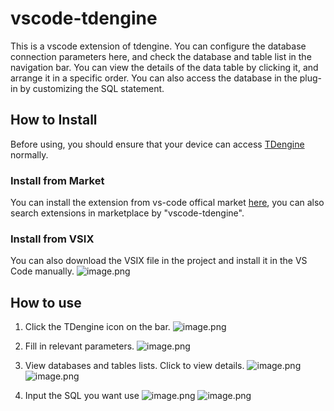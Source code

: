 # vscode-tdengine
This is a vscode extension of tdengine. You can configure the database connection parameters here, and check the database and table list in the navigation bar. You can view the details of the data table by clicking it, and arrange it in a specific order. You can also access the database in the plug-in by customizing the SQL statement.

## How to Install
Before using, you should ensure that your device can access [TDengine](https://github.com/taosdata/TDengine) normally. 

### Install from Market
You can install the extension from vs-code offical market [here](), you can also search extensions in marketplace by "vscode-tdengine".

### Install from VSIX
You can also download the VSIX file in the project and install it in the VS Code manually.
![image.png](https://s2.loli.net/2022/09/29/DqG2CPjiNlVUyha.png)

## How to use
1. Click the TDengine icon on the bar.
![image.png](https://s2.loli.net/2022/09/29/MqmQI7fgKwJEtTc.png)

2. Fill in relevant parameters.
![image.png](https://s2.loli.net/2022/09/29/PdmNzfsjZwMxBVg.png)

3. View databases and tables lists. Click to view details.
![image.png](https://s2.loli.net/2022/09/29/p3nvFXmhcEd1gVB.png)
![image.png](https://s2.loli.net/2022/09/29/FmASDNM2UHOfYbR.png)

4. Input the SQL you want use
![image.png](https://s2.loli.net/2022/09/29/Motw3pLklrEjvYH.png)
![image.png](https://s2.loli.net/2022/09/29/ZrQl1y6j5bDC9FM.png)

